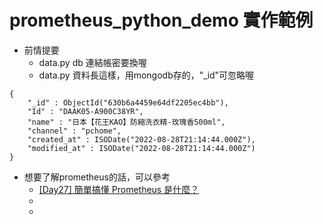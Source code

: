 # prometheus_python_demo 實作範例

- 前情提要
    - data.py db 連結帳密要換喔
    - data.py 資料長這樣，用mongodb存的，"_id"可忽略喔
```
{
    "_id" : ObjectId("630b6a4459e64df2205ec4bb"),
    "Id" : "DAAK05-A900C38YR",
    "name" : "日本【花王KAO】防縮洗衣精-玫瑰香500ml",
    "channel" : "pchome",
    "created_at" : ISODate("2022-08-28T21:14:44.000Z"),
    "modified_at" : ISODate("2022-08-28T21:14:44.000Z")
}
```

- 想要了解prometheus的話，可以參考
    - [[Day27] 簡單搞懂 Prometheus 是什麼？](https://ithelp.ithome.com.tw/articles/10307286)
    - []()
    - []()

